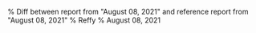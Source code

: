 % Diff between report from "August 08, 2021" and reference report from "August 08, 2021"
% Reffy
% August 08, 2021

